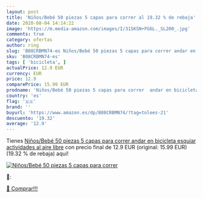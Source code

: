 ```yaml
---
layout: post
title: 'Niños/Bebé 50 piezas 5 capas para correr al 19.32 % de rebaja'
date: 2020-08-04 14:14:22
image: 'https://m.media-amazon.com/images/I/31SKSN+FG6L._SL200_.jpg'
comments: true
category: ofertas
author: ring
slug: 'B08CRBMN74-es Niños/Bebé 50 piezas 5 capas para correr andar en...'
sku: 'B08CRBMN74-es'
tags: [ 'bicicleta', ]
actualPrice: 12.9 EUR
currency: EUR
price: 12.9
comparePrice: 15.99 EUR
prodname: 'Niños/Bebé 50 piezas 5 capas para correr  andar en bicicleta  esquiar  actividades al aire libre'
country: 'es'
flag: '🇪🇸'
brand: ''
buyurl: 'https://www.amazon.es/dp/B08CRBMN74/?tag=tolees-21'
descuento: '19.32'
average: '12.9'
---
```


Tienes [Niños/Bebé 50 piezas 5 capas para correr  andar en bicicleta  esquiar  actividades al aire libre](https://www.amazon.es/dp/B08CRBMN74/?tag=tolees-21) con precio final de  12.9 EUR (original: 15.99 EUR) (19.32 %  de rebaja) aqui!

[![Niños/Bebé 50 piezas 5 capas para correr](https://m.media-amazon.com/images/I/31SKSN+FG6L._SL200_.jpg)](https://www.amazon.es/dp/B08CRBMN74/?tag=tolees-21)

🔎:


[🛒 Comprar!!!](https://www.amazon.es/dp/B08CRBMN74/?tag=tolees-21)
